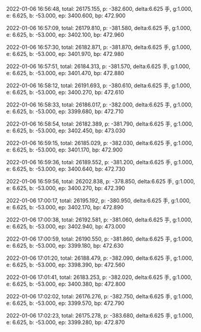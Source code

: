 2022-01-06 16:56:48, total: 26175.155, p: -382.600, delta:6.625 手, g:1.000, e: 6.625, b: -53.000, ep: 3400.600, bp: 472.900

2022-01-06 16:57:09, total: 26179.810, p: -381.580, delta:6.625 手, g:1.000, e: 6.625, b: -53.000, ep: 3402.100, bp: 472.960

2022-01-06 16:57:30, total: 26182.871, p: -381.870, delta:6.625 手, g:1.000, e: 6.625, b: -53.000, ep: 3401.970, bp: 472.980

2022-01-06 16:57:51, total: 26184.313, p: -381.570, delta:6.625 手, g:1.000, e: 6.625, b: -53.000, ep: 3401.470, bp: 472.880

2022-01-06 16:58:12, total: 26191.693, p: -380.610, delta:6.625 手, g:1.000, e: 6.625, b: -53.000, ep: 3400.270, bp: 472.610

2022-01-06 16:58:33, total: 26186.017, p: -382.000, delta:6.625 手, g:1.000, e: 6.625, b: -53.000, ep: 3399.680, bp: 472.710

2022-01-06 16:58:54, total: 26182.389, p: -381.790, delta:6.625 手, g:1.000, e: 6.625, b: -53.000, ep: 3402.450, bp: 473.030

2022-01-06 16:59:15, total: 26185.029, p: -382.030, delta:6.625 手, g:1.000, e: 6.625, b: -53.000, ep: 3401.170, bp: 472.900

2022-01-06 16:59:36, total: 26189.552, p: -381.200, delta:6.625 手, g:1.000, e: 6.625, b: -53.000, ep: 3400.640, bp: 472.730

2022-01-06 16:59:56, total: 26202.838, p: -378.850, delta:6.625 手, g:1.000, e: 6.625, b: -53.000, ep: 3400.270, bp: 472.390

2022-01-06 17:00:17, total: 26195.192, p: -380.950, delta:6.625 手, g:1.000, e: 6.625, b: -53.000, ep: 3402.170, bp: 472.890

2022-01-06 17:00:38, total: 26192.581, p: -381.060, delta:6.625 手, g:1.000, e: 6.625, b: -53.000, ep: 3402.940, bp: 473.000

2022-01-06 17:00:59, total: 26190.550, p: -381.860, delta:6.625 手, g:1.000, e: 6.625, b: -53.000, ep: 3399.180, bp: 472.630

2022-01-06 17:01:20, total: 26188.479, p: -382.090, delta:6.625 手, g:1.000, e: 6.625, b: -53.000, ep: 3398.390, bp: 472.560

2022-01-06 17:01:41, total: 26183.253, p: -382.020, delta:6.625 手, g:1.000, e: 6.625, b: -53.000, ep: 3400.380, bp: 472.800

2022-01-06 17:02:02, total: 26176.276, p: -382.750, delta:6.625 手, g:1.000, e: 6.625, b: -53.000, ep: 3399.570, bp: 472.790

2022-01-06 17:02:23, total: 26175.278, p: -383.680, delta:6.625 手, g:1.000, e: 6.625, b: -53.000, ep: 3399.280, bp: 472.870